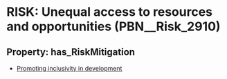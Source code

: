 # RISK: __Unequal access to resources and opportunities__ (PBN__Risk_2910)

## Property: has_RiskMitigation

* [Promoting inclusivity in development](PBN__Mitigation_1078)

